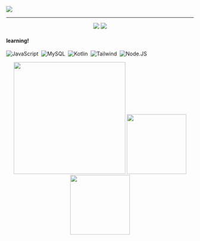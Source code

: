 <img src="https://github.com/gabfernandes8/gabfernandes8/assets/124157058/643d6a3f-cda5-4f11-91a7-5ba51316ba91">

---

<div  align="center">
<a href="https://www.instagram.com/hbrielaf/" target="_blank"><img src="https://img.shields.io/badge/Instagram-CA7984?style=flat-square&logo=Instagram&logoColor=white"></a>
<a href="https://www.linkedin.com/in/gabriela-fernandes-715577266/" target="_blank"><img src="https://img.shields.io/badge/-LinkedIn-CA7984?style=flat-square&logo=LinkedIn&logoColor=white"></a>
</div>

#### learning!

![JavaScript](https://img.shields.io/badge/-JavaScript-0D1117?style=flat-square&logo=javascript&labelColor=0D1117&textColor=0D1117)&nbsp;
![MySQL](https://img.shields.io/badge/-mysql-0D1117?style=flat-square&logo=mysql&labelColor=0D1117&textColor=0D1117)&nbsp;
![Kotlin](https://img.shields.io/badge/-Kotlin-0D1117?style=flat-square&logo=kotlin&labelColor=0D1117&textColor=0D1117)&nbsp;
![Tailwind](https://img.shields.io/badge/Tailwind_CSS-0D1117?style=flat-square&logo=tailwind-css&logoColor=1572B6)&nbsp;
![Node.JS](https://img.shields.io/badge/-Node.JS-0D1117?style=flat-square&logo=node.js&labelColor=0D1117&textColor=0D1117)&nbsp;

<div style="display: inline_block" align="center">
  <img height="300em" src="https://github-readme-activity-graph.vercel.app/graph?username=gabfernandes8&bg_color=292A36&color=ffffff&line=CA7984&point=ffffff&area=true&hide_border=true">
  <img height="160em" src="http://github-profile-summary-cards.vercel.app/api/cards/stats?username=gabfernandes8&theme=dracula"/>
  <img height="160em" src="https://github-readme-stats.vercel.app/api/top-langs/?username=gabfernandes8&layout=compact&langs_count=7&theme=dracula"/>
</div>
